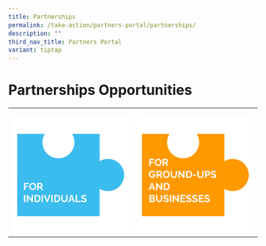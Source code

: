 ```yaml
---
title: Partnerships
permalink: /take-action/partners-portal/partnerships/
description: ""
third_nav_title: Partners Portal
variant: tiptap
---
```

<h1>Partnerships Opportunities</h1>
<table style="minWidth: 50px">
<colgroup>
<col>
<col>
</colgroup>
<tbody>
<tr>
<td rowspan="1" colspan="1">
<p></p><a class="isomer-image-wrapper" href="/take-action/partners-portal/partnerships/for-individuals/"><img style="width: 100%" height="auto" width="100%" alt="For Individuals button" src="/images/Partners portal/PARTNERS PORTAL BUTTONS/PARTNERSHIPS_FOR_INDIVIDUALS.png"></a>
</td>
<td rowspan="1" colspan="1">
<p></p><a class="isomer-image-wrapper" href="/take-action/partners-portal/for-groundup and"><img style="width: 100%" height="auto" width="100%" alt="For Ground-Ups and Businesses button" src="/images/Partners portal/PARTNERS PORTAL BUTTONS/PARTNERSHIPS_FOR_GROUNDUPS_BUSINESSES.png"></a>
</td>
</tr>
</tbody>
</table>
<p></p>
<p></p>